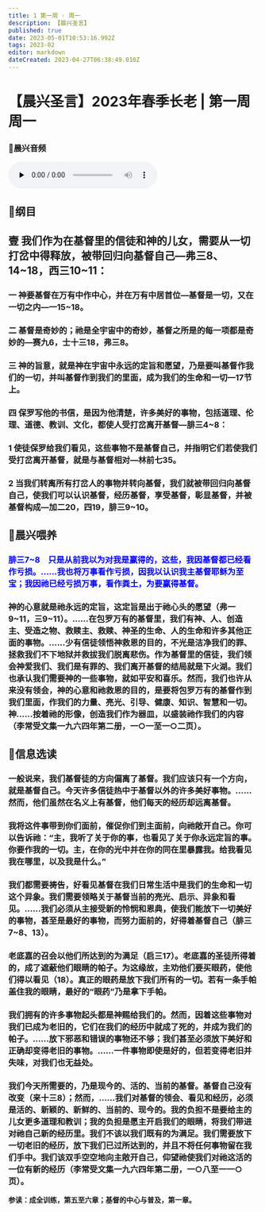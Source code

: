 ```yaml
---
title: 1 第一周 · 周一
description: 【晨兴圣言】
published: true
date: 2023-05-01T10:53:16.992Z
tags: 2023-02
editor: markdown
dateCreated: 2023-04-27T06:38:49.010Z
---
```


# 【晨兴圣言】2023年春季长老 | 第一周周一
### 🎵晨兴音频
<audio id="audio" controls="" preload="none">
      <source id="mp3" src="/2023-02/week1/week1day1.mp3">
</audio>

## 📙纲目

## **壹	我们作为在基督里的信徒和神的儿女，需要从一切打岔中得释放，被带回归向基督自己—弗三8、14~18，西三10~11：**

### 一	神要基督在万有中作中心，并在万有中居首位—基督是一切，又在一切之内—一15~18。

### 二	基督是奇妙的；祂是全宇宙中的奇妙，基督之所是的每一项都是奇妙的—赛九6，士十三18，弗三8。

### 三	神的旨意，就是神在宇宙中永远的定旨和愿望，乃是要叫基督作我们的一切，并叫基督作到我们的里面，成为我们的生命和一切—17节上。

### 四	保罗写他的书信，是因为他清楚，许多美好的事物，包括道理、伦理、道德、教训、文化，都使人受打岔离开基督—腓三4~8：

### 1	使徒保罗给我们看见，这些事物不是基督自己，并指明它们若使我们受打岔离开基督，就是与基督相对—林前七35。

### 2	当我们转离所有打岔人的事物并转向基督，我们就被带回归向基督自己，使我们可以认识基督，经历基督，享受基督，彰显基督，并被基督构成—加二20，四19，腓三9~10。

## 📙晨兴喂养

### <font color=blue> 腓三7~8&emsp;只是从前我以为对我是赢得的，这些，我因基督都已经看作亏损。……我也将万事看作亏损，因我以认识我主基督耶稣为至宝；我因祂已经亏损万事，看作粪土，为要赢得基督。 </font>

### 神的心意就是祂永远的定旨，这定旨是出于祂心头的愿望（弗一9~11，三9~11）。……在包罗万有的基督里，我们有神、人、创造主、受造之物、救赎主、救赎、神圣的生命、人的生命和许多其他正面的事物。……少有信徒领悟神救恩的目的，不光是洁净我们的罪、拯救我们不下地狱并救拔我们脱离悲伤。作为基督里的信徒，我们领会神爱我们、我们是有罪的、我们离开基督的结局就是下火湖。我们也承认我们需要神的一些事物，就如平安和喜乐。然而，我们也许从来没有领会，神的心意和祂救恩的目的，是要将包罗万有的基督作到我们里面，作我们的力量、亮光、引导、健康、知识、智慧和一切。神……按着祂的形像，创造我们作为器皿，以盛装祂作我们的内容（李常受文集一九六四年第二册，一○一至一○二页）。

## 📙信息选读

### 一般说来，我们基督徒的方向偏离了基督。我们应该只有一个方向，就是基督自己。今天许多信徒热中于基督以外的许多美好事物。……然而，他们虽然在名义上有基督，他们每天的经历却远离基督。

### 我将这件事带到你们面前，催促你们到主面前，向祂敞开自己。你可以告诉祂：“主，我听了关于你的事，也看见了关于你永远定旨的事。你要作我的一切。主，在你的光中并在你的同在里暴露我。给我看见我在哪里，以及我是什么。”

### 我们都需要祷告，好看见基督在我们日常生活中是我们的生命和一切这个异象。我们需要领略关于基督当前的亮光、启示、异象和看见。……我们必须从主接受新的怜悯和恩典，使我们能放下一切美好的事物，甚至是最好的事物，而努力面前的，好得着基督自己（腓三7~8、13）。

### 老底嘉的召会以他们所达到的为满足（启三17）。老底嘉的圣徒所得着的，成了遮蔽他们眼睛的帕子。为这缘故，主劝他们要买眼药，使他们得以看见（18）。真正的眼药是放下我们所有的一切。若有一条手帕盖住我的眼睛，最好的“眼药”乃是拿下手帕。

### 我们拥有的许多事物起头都是神赐给我们的。然而，因着这些事物对我们已成为老旧的，它们在我们的经历中就成了死的，并成为我们的帕子。……放下邪恶和错误的事物还不够；我们甚至必须放下美好和正确却变得老旧的事物。……一件事物即使是好的，但若变得老旧并失味，对我们也无益处。

### 我们今天所需要的，乃是现今的、活的、当前的基督。基督自己没有改变（来十三8）；然而，……我们对基督的领会、看见和经历，必须是活的、新颖的、新鲜的、当前的、现今的。我的负担不是要给主的儿女更多道理和教训；我的负担是愿主开启我们的眼睛，将我们带进对祂自己新的经历里。我们不该以我们既有的为满足。我们需要放下一切老旧的经历，放下我们已过所达到的，并且不将任何事物留在我们手中。我们该双手空空地向主敞开自己，仰望祂使我们对祂这活的一位有新的经历（李常受文集一九六四年第二册，一○八至一一○页）。

**参读：成全训练，第五至六章；基督的中心与普及，第一章。**
<!-- Google tag (gtag.js) -->
<script async src="https://www.googletagmanager.com/gtag/js?id=G-1P8709Z16T"></script>
<script>
  window.dataLayer = window.dataLayer || [];
  function gtag(){dataLayer.push(arguments);}
  gtag('js', new Date());

  gtag('config', 'G-1P8709Z16T');
</script>